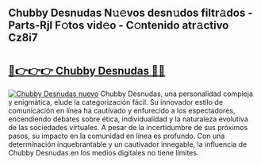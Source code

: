 ## Chubby Desnudas N𝚞𝚎vos desn𝚞dos filtr𝚊dos - Parts-RjI F𝚘tos vid𝚎o - C𝚘ntenido atr𝚊ctivo Cz8i7

# <h2><a href="http://mb4moi.tromn.icu/?c=Chubby+Desnudas">🔗👉👉👉 Chubby Desnudas 🔗🔗</a></h2>

[![Chubby Desnudas nuevo](https://i.imgur.com/pEAQMta.gif)](http://mb4moi.tromn.icu/?c=Chubby+Desnudas)
Chubby Desnudas, una personalidad compleja y enigmática, elude la categorización fácil. Su innovador estilo de comunicación en línea ha cautivado y enfurecido a los espectadores, encendiendo debates sobre ética, individualidad y la naturaleza evolutiva de las sociedades virtuales. A pesar de la incertidumbre de sus próximos pasos, su impacto en la comunidad en línea es profundo. Con una determinación inquebrantable y un cautivador innegable, la influencia de Chubby Desnudas en los medios digitales no tiene límites.
